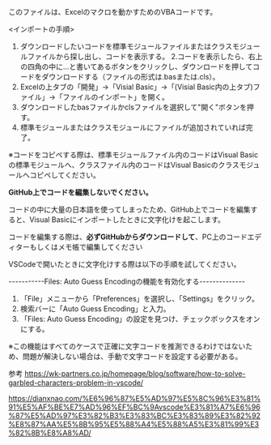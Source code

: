 このファイルは、Excelのマクロを動かすためのVBAコードです。

<インポートの手順>
1. ダウンロードしたいコードを標準モジュールファイルまたはクラスモジュールファイルから探し出し、コードを表示する。
2.コードを表示したら、右上の四角の中に...と書いてあるボタンをクリックし、ダウンロードを押してコードをダウンロードする（ファイルの形式は.basまたは.cls）。
3. Excelの上タブの「開発」→「Visial Basic」→「(Visial Basic内の上タブ)ファイル」→「ファイルのインポート」を開く。
4. ダウンロードしたbasファイルかclsファイルを選択して"開く"ボタンを押す。
5. 標準モジュールまたはクラスモジュールにファイルが追加されていれば完了。

※コードをコピペする際は、標準モジュールファイル内のコードはVisual Basicの標準モジュールへ、クラスファイル内のコードはVisual Basicのクラスモジュールへコピペしてください。


**GitHub上でコードを編集しないでください。**

コードの中に大量の日本語を使ってしまったため、GitHub上でコードを編集すると、Visual Basicにインポートしたときに文字化けを起こします。

コードを編集する際は、**必ずGitHubからダウンロードして**、PC上のコードエディターもしくはメモ帳で編集してください


VSCodeで開いたときに文字化けする際は以下の手順を試してください。

-----------Files: Auto Guess Encodingの機能を有効化する--------------
1. 「File」メニューから「Preferences」を選択し、「Settings」をクリック。
2. 検索バーに「Auto Guess Encoding」と入力。
3. 「Files: Auto Guess Encoding」の設定を見つけ、チェックボックスをオンにする。

※この機能はすべてのケースで正確に文字コードを推測できるわけではないため、問題が解決しない場合は、手動で文字コードを設定する必要がある。

参考
https://wk-partners.co.jp/homepage/blog/software/how-to-solve-garbled-characters-problem-in-vscode/

https://dianxnao.com/%E6%96%87%E5%AD%97%E5%8C%96%E3%81%91%E5%AF%BE%E7%AD%96%EF%BC%9Avscode%E3%81%A7%E6%96%87%E5%AD%97%E3%82%B3%E3%83%BC%E3%83%89%E3%82%92%E8%87%AA%E5%8B%95%E5%88%A4%E5%88%A5%E3%81%99%E3%82%8B%E8%A8%AD/
